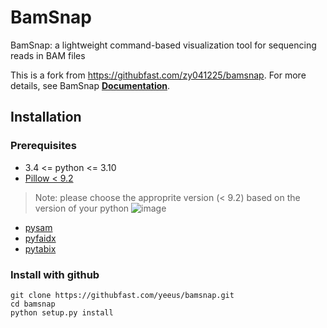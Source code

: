 # BamSnap
BamSnap: a lightweight command-based visualization tool for sequencing reads in BAM files

This is a fork from https://githubfast.com/zy041225/bamsnap.
For more details, see BamSnap [**Documentation**](http://bamsnap.readthedocs.io/en/latest).
## Installation

### Prerequisites
* 3.4 <= python <= 3.10
* [Pillow < 9.2](https://pypi.org/project/Pillow/)
> Note: please choose the approprite version (< 9.2) based on the version of your python
> ![image](https://github.com/yeeus/bamsnap/assets/118142448/ec33f653-99d0-4db9-8649-e3974a9fbce0)

* [pysam](https://pypi.org/project/pysam/)
* [pyfaidx](https://pypi.org/project/pyfaidx/)
* [pytabix](https://pypi.org/project/pytabix/)

### Install with github

```
git clone https://githubfast.com/yeeus/bamsnap.git
cd bamsnap
python setup.py install
```
